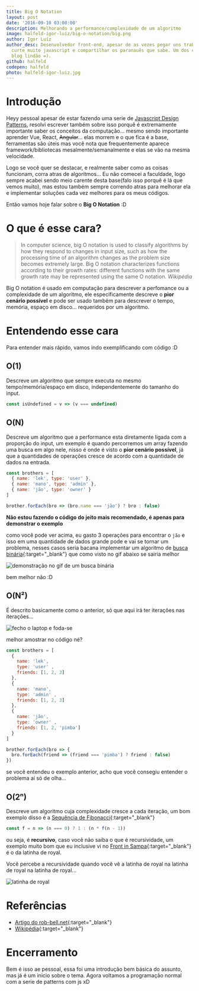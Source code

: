 ```yaml
---
title: Big O Notation
layout: post
date: '2016-09-10 03:00:00'
description: Melhorando a performance/complexidade de um algoritmo
image: halfeld-igor-luíz/big-o-notation/big.png
author: Igor Luíz
author_desc: Desenvolvedor front-end, apesar de as vezes pegar uns trabalhos de back,
  curte muito javascript e compartilhar os paranauês que sabe. Um dos criadores desse
  blog lindão =).
github: halfeld
codepen: halfeld
photo: halfeld-igor-luiz.jpg
---
```


# Introdução

Heyy pessoal apesar de estar fazendo uma serie de [Javascript Design Patterns](https://blog.mywork.art.br/javascript-design-patterns/), resolvi escrever também sobre isso porquê é extremamente importante saber os conceitos da computação... mesmo sendo importante aprender Vue, React, <s>Angular</s>... elas morrem e o que fica é a base, ferramentas são úteis mas você nota que frequentemente aparece framework/bibliotecas mesalmente/semanalmente e elas se vão na mesma velocidade.

Logo se você quer se destacar, e realmente saber como as coisas funcionam, corra atras de algoritmos... 
Eu não comecei a faculdade, logo sempre acabei sendo meio carente desta base(falo isso porquê é lá que vemos muito), mas estou também sempre correndo atras para melhorar ela e implementar soluções cada vez melhores para os meus códigos.

Então vamos hoje falar sobre o **Big O Notation** :D

# O que é esse cara?

> In computer science, big O notation is used to classify algorithms by how they respond to changes in input size, such as how the processing time of an algorithm changes as the problem size becomes extremely large. Big O notation characterizes functions according to their growth rates: different functions with the same growth rate may be represented using the same O notation. _Wikipédia_

Big O notation é usado em computação para descrever a perfomance ou a complexidade de um algoritmo, ele especificamente descreve o **pior cenário possível** e  pode ser usado também para descrever o tempo, memória, espaço em disco... requeridos por um algoritmo.


# Entendendo esse cara

Para entender mais rápido, vamos indo exemplificando com código :D

## O(1)

Descreve um algoritmo que sempre executa no mesmo tempo/memória/espaço em disco, independentemente do tamanho do input.

```javascript
const isUndefined = v => (v === undefined)
```

## O(N)

Descreve um algoritmo que a performance esta diretamente ligada com a proporção do input, um exemplo é quando percorremos um array fazendo uma busca em algo nele, nisso é onde é visto o **pior cenário possível**,  já que a quantidades de operações cresce de acordo com a quantidade de dados na entrada.

```javascript
const brothers = [
  { name: 'lek', type: 'user' },
  { name: 'mano', type: 'admin' },
  { name: 'jão', type: 'owner' }
]

brother.forEach(bro => (bro.name === 'jão') ? bro : false)
```

**Não estou fazendo o código do jeito mais recomendado, é apenas para demonstrar o exemplo**

como você pode ver acima, eu gasto 3 operações para encontrar o `jão` e isso em uma quantidade de dados grande pode e vai se tornar um problema, nesses casos seria bacana implementar um algoritmo de [busca binária](https://en.wikipedia.org/wiki/Binary_search_algorithm){:target="_blank"} que como visto no gif abaixo se sairia melhor

![demonstração no gif de um busca binária](/assets/img/halfeld-igor-luíz/big-o-notation/binary-search.gif)

bem melhor não :D

## O(N²)

É descrito basicamente como o anterior, só que aqui irá ter iterações nas iterações...

![fecho o laptop e foda-se](/assets/img/halfeld-igor-luíz/big-o-notation/enough-internet.gif)

melhor amostrar no código né?

```javascript
const brothers = [
  { 
    name: 'lek', 
    type: 'user' ,
    friends: [1, 2, 3]
  },
  { 
    name: 'mano', 
    type: 'admin' ,
    friends: [1, 2, 3]
  },
  { 
    name: 'jão', 
    type: 'owner' ,
    friends: [1, 2, 'pimba']
  }
]

brother.forEach(bro => {
  bro.forEach(friend => (friend === 'pimba') ? friend : false)
})
```

se você entendeu o exemplo anterior, acho que você consegiu entender o problema aí só de olha...


## O(2&#8319;)

Descreve um algoritmo cuja complexidade cresce a cada iteração, um bom exemplo disso é a [Sequência de Fibonacci](https://pt.wikipedia.org/wiki/Sequ%C3%AAncia_de_Fibonacci){:target="_blank"}

```javascript
const f = n => (n === 0) ? 1 : (n * f(n - 1))
```

ou seja, é **recursivo**, caso você não saiba o que é recursividade, um exemplo muito bom que eu inclusive vi no [Front in Sampa](http://frontinsampa.com.br/){:target="_blank"} é o da latinha de royal.

Você percebe a recursividade quando você vê a latinha de royal na latinha de royal na latinha de royal...

![latinha de royal](/assets/img/halfeld-igor-luíz/big-o-notation/royal.png)


# Referências

+ [Artigo do rob-bell.net](https://rob-bell.net/2009/06/a-beginners-guide-to-big-o-notation/){:target="_blank"}
+ [Wikipédia](https://en.wikipedia.org/wiki/Big_O_notation){:target="_blank"}

# Encerramento

Bem é isso ae pessoal, essa foi uma introdução bem básica do assunto, mas já é um inicio sobre o tema.
Agora voltamos a programação normal com a serie de patterns com js xD
